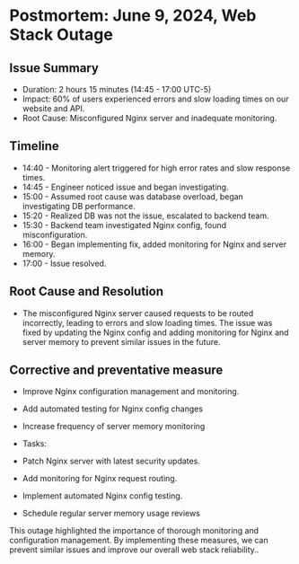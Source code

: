 # Postmortem: June 9, 2024, Web Stack Outage


## Issue Summary

- Duration: 2 hours 15 minutes (14:45 - 17:00 UTC-5)
- Impact: 60% of users experienced errors and slow loading times on our website and API.
- Root Cause: Misconfigured Nginx server and inadequate monitoring.

## Timeline

- 14:40 - Monitoring alert triggered for high error rates and slow response times.
- 14:45 - Engineer noticed issue and began investigating.
- 15:00 - Assumed root cause was database overload, began investigating DB performance.
- 15:20 - Realized DB was not the issue, escalated to backend team.
- 15:30 - Backend team investigated Nginx config, found misconfiguration.
- 16:00 - Began implementing fix, added monitoring for Nginx and server memory.
- 17:00 - Issue resolved.

## Root Cause and Resolution

- The misconfigured Nginx server caused requests to be routed incorrectly, leading to errors and slow loading times. The issue was fixed by updating the Nginx config and adding monitoring for Nginx and server memory to prevent similar issues in the future.

## Corrective and preventative measure

- Improve Nginx configuration management and monitoring.
- Add automated testing for Nginx config changes
- Increase frequency of server memory monitoring

- Tasks:
- Patch Nginx server with latest security updates.
- Add monitoring for Nginx request routing.
- Implement automated Nginx config testing.
- Schedule regular server memory usage reviews

This outage highlighted the importance of thorough monitoring and configuration management. By implementing these measures, we can prevent similar issues and improve our overall web stack reliability..
